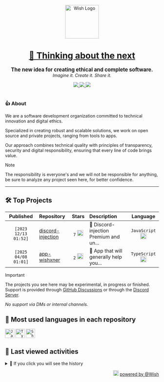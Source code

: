 <div align="center">
  <picture>
    <source srcset="https://cxn.vercel.app/imgs/logo/wish/wish-light.png" media="(prefers-color-scheme: dark)"/>
    <img src="https://cxn.vercel.app/imgs/logo/wish/wish-dark.png" alt="Wish Logo" height="110" loading="lazy" />
  </picture>

  <h1>
    <a href="https://github.com/wishware">
      💉 Thinking about the next
    </a>
  </h1>
</div>

<p align="center">
  <strong style="font-size: 1.2em;">The new idea for creating ethical and complete software.</strong><br/>
  <em>Imagine it. Create it. Share it.</em>
</p>

<div align="center">
  <a aria-label="Discord" href="https://discord.gg/A6Vu7gYE">
    <img src="https://img.shields.io/discord/903684797560397915?color=%23e3aef0&logo=discord&style=flat-square&logoColor=fff&label=Chat">
  </a>
  <a aria-label="Followers" href="https://github.com/orgs/wishware">
    <img src="https://img.shields.io/github/followers/wishware?color=%23e3aef0&logo=github&style=flat-square&logoColor=fff&label=Follow">
  </a>
  <a aria-label="Github Community" href="https://github.com/orgs/wishware/discussions">
    <img src="https://img.shields.io/badge/Community-Discussions-%23e3aef0?logo=github&style=flat-square&logoColor=fff">
  </a>
</div>
<br/>

### 👍 About

We are a software development organization committed to technical innovation and digital ethics.

Specialized in creating robust and scalable solutions, we work on open source and private projects, ranging from tools to apps. 

Our approach combines technical quality with principles of transparency, security and digital responsibility, ensuring that every line of code brings value.

> [!NOTE]  
> 
> The responsibility is everyone's and we will not be responsible for anything, be sure to analyze any project seen here, for better confidence. 

---

## 🛠 Top Projects

<!--repository:start-->
|            Published            | Repository                                                         |                                                                        Stars                                                                        | Description                            |                                                           Language                                                           |
| :-----------------------------: | :----------------------------------------------------------------- | :-------------------------------------------------------------------------------------------------------------------------------------------------: | :------------------------------------- | :--------------------------------------------------------------------------------------------------------------------------: |
| <code>[2023 12/13 01:52]</code> | [discord-injection](https://github.com/wishware/discord-injection) | <code>7</code> <img src="https://github.com/user-attachments/assets/320cf792-938e-491f-b54c-62b7c653ce31" alt="Star icon" height="20" width="20" /> | 💉 Discord-injection Premium and un... | <code>JavaScript</code> <img src="https://skillicons.dev/icons?i=javascript" alt="JavaScript icon" height="20" width="20" /> |
| <code>[2025 04/08 01:01]</code> | [app-wishxner](https://github.com/wishware/app-wishxner)           | <code>2</code> <img src="https://github.com/user-attachments/assets/320cf792-938e-491f-b54c-62b7c653ce31" alt="Star icon" height="20" width="20" /> | 📡 App that will generally help you... | <code>TypeScript</code> <img src="https://skillicons.dev/icons?i=typescript" alt="TypeScript icon" height="20" width="20" /> |
<!-- Last update: 2025-05-28T03:30:09.895Z -->
<!--repository:end-->

> [!IMPORTANT]  
>
> The projects you see here may be experimental, in progress or finished. 
> Support is provided through [GitHub Discussions](https://github.com/orgs/wishware/discussions/categories/general) or through the [Discord Server](https://discord.gg/A6Vu7gYE).
>
> *No support via DMs or internal channels.*  

## 📌 Most used languages in each repository

<!--languages:start-->
<code><img src="https://skillicons.dev/icons?i=javascript" alt="JavaScript icon" height="30" width="30" /></code>
<code><img src="https://skillicons.dev/icons?i=typescript" alt="TypeScript icon" height="30" width="30" /></code>
<code><img src="https://github.com/user-attachments/assets/76a9fd72-22ac-46f0-a3bd-d2a7dc1119f9" alt="Shell icon unknown" height="30" width="30" /></code>
<!-- Last update: 2025-05-28T03:30:10.337Z -->
<!--languages:end-->

## 📌 Last viewed activities

<!--activity:start-->
<details><summary>🎯 If you click you will see the history</summary>

`[2025 05/26 17:36]` 📝 Made `1` commit in [k4itrun/discord.js-token](https://github.com/k4itrun/discord.js-token)<br/>
`[2025 05/26 17:25]` 📝 Made `1` commit in [k4itrun/antilinks-bypasser](https://github.com/k4itrun/antilinks-bypasser)<br/>
`[2025 05/26 17:02]` 📝 Made `2` commits in [k4itrun/wick](https://github.com/k4itrun/wick)<br/>
`[2025 05/26 16:58]` ❗️ Closed issue [`#20`](https://github.com/k4itrun/wick/issues/20 'Ban') in [k4itrun/wick](https://github.com/k4itrun/wick)<br/>
`[2025 05/26 16:58]` ❗️ Closed issue [`#19`](https://github.com/k4itrun/wick/issues/19 'dont work help?') in [k4itrun/wick](https://github.com/k4itrun/wick)<br/>
`[2025 05/26 16:58]` ❗️ Closed issue [`#22`](https://github.com/k4itrun/wick/issues/22 'wick qr bot not working ') in [k4itrun/wick](https://github.com/k4itrun/wick)<br/>
`[2025 05/26 16:58]` ❗️ Closed issue [`#23`](https://github.com/k4itrun/wick/issues/23 'slash commands don\'t work.') in [k4itrun/wick](https://github.com/k4itrun/wick)<br/>
`[2025 05/26 16:55]` 📝 Made `2` commits in [k4itrun/wick](https://github.com/k4itrun/wick)<br/>
`[2025 05/26 01:32]` ⭐ Starred repository [typicode/lowdb](https://github.com/typicode/lowdb)<br/>
`[2025 05/25 21:11]` 📝 Made `1` commit in [k4itrun/any](https://github.com/k4itrun/any)<br/>
`[2025 05/25 21:06]` ❗️ Closed issue [`#1`](https://github.com/k4itrun/any/issues/1 'Action Required: Fix Renovate Configuration') in [k4itrun/any](https://github.com/k4itrun/any)<br/>
`[2025 05/25 21:06]` 📝 Made `1` commit in [k4itrun/any](https://github.com/k4itrun/any)<br/>
`[2025 05/25 20:41]` 📝 Made `3` commits in [k4itrun/vbs-injector](https://github.com/k4itrun/vbs-injector)<br/>
`[2025 05/25 19:58]` ⭐ Starred repository [k4itrun/rust](https://github.com/k4itrun/rust)<br/>
`[2025 05/25 19:58]` ⭐ Starred repository [k4itrun/k4itrun](https://github.com/k4itrun/k4itrun)

</details>
<!-- Last update: 2025-05-28T03:30:10.323Z -->
<!--activity:end-->

<p align="right">
  <picture>
    <source srcset="https://cxn.vercel.app/imgs/logo/wish/wish-light.png" media="(prefers-color-scheme: dark)"/>
    <img src="https://cxn.vercel.app/imgs/logo/wish/wish-dark.png" alt="Wish Logo" width="18" loading="lazy"/>
  </picture>
  <a href="https://github.com/wishware">powered by @Wish</a>
</p>